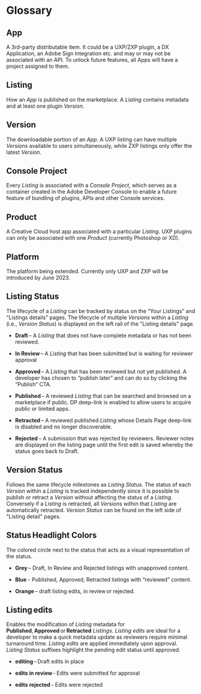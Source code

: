 # Glossary

## App

A 3rd-party distributable item. It could be a UXP/ZXP plugin, a DX Application, an Adobe Sign Integration etc. and may or may not be associated with an API. To unlock future features, all Apps will have a project assigned to them.

## Listing 

How an _App_ is published on the marketplace. A _Listing_ contains metadata and at least one plugin _Version_.

## Version

The downloadable portion of an _App_. A UXP listing can have multiple _Versions_ available to users simultaneously, while ZXP listings only offer the latest _Version_.

## Console Project

Every _Listing_ is associated with a _Console Project_, which serves as a container created in the Adobe Developer Console to enable a future feature of bundling of plugins, APIs and other Console services.

## Product

A Creative Cloud host app associated with a particular _Listing_. UXP plugins can only be associated with one _Product_ (currently Photoshop or XD).

## Platform

The platform being extended. Currently only UXP and ZXP will be introduced by June 2023.

## Listing Status

The lifecycle of a _Listing_ can be tracked by status on the “Your Listings” and "Listings details" pages. The lifecycle of multiple _Versions_ within a _Listing_ (i.e., _Version Status_) is displayed on the left rail of the "Listing details" page.

- **Draft** – A _Listing_ that does not have complete metadata or has not been reviewed.

- **In Review** – A _Listing_ that has been submitted but is waiting for reviewer approval

- **Approved** – A _Listing_ that has been reviewed but not yet published. A developer has chosen to “publish later” and can do so by clicking the “Publish” CTA.

- **Published** – A reviewed _Listing_ that can be searched and browsed on a marketplace if public. DP deep-link is enabled to allow users to acquire public or limited apps.

- **Retracted** – A reviewed published _Listing_ whose Details Page deep-link is disabled and no longer discoverable.

- **Rejected** – A submission that was rejected by reviewers. Reviewer notes are displayed on the listing page until the first edit is saved whereby the status goes back to Draft.

## Version Status

Follows the same lifecycle milestones as _Listing Status_. The status of each _Version_ within a _Listing_ is tracked independently since it is possible to publish or retract a _Version_ without affecting the status of a _Listing_. Conversely if a _Listing_ is retracted, all _Versions_ within that _Listing_ are automatically retracted. _Version Status_ can be found on the left side of "Listing detail" pages.

## Status Headlight Colors

The colored circle next to the status that acts as a visual representation of the status.

- **Grey** – Draft, In Review and Rejected listings with unapproved content.

- **Blue** - Published, Approved, Retracted listings with “reviewed” content.

- **Orange** – draft listing edits, in review or rejected.

## Listing edits

Enables the modification of _Listing_ metadata for **Published**, **Approved** or **Retracted** _Listings_. _Listing edits_ are ideal for a developer to make a quick metadata update as reviewers require minimal turnaround time. _Listing edits_ are applied immediately upon approval. _Listing Status_ suffixes highlight the pending edit status until approved.

- **editing** – Draft edits in place

- **edits in review** - Edits were submitted for approval

- **edits rejected** - Edits were rejected
